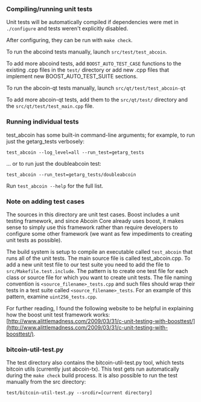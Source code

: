 ### Compiling/running unit tests

Unit tests will be automatically compiled if dependencies were met in `./configure`
and tests weren't explicitly disabled.

After configuring, they can be run with `make check`.

To run the abcoind tests manually, launch `src/test/test_abcoin`.

To add more abcoind tests, add `BOOST_AUTO_TEST_CASE` functions to the existing
.cpp files in the `test/` directory or add new .cpp files that
implement new BOOST_AUTO_TEST_SUITE sections.

To run the abcoin-qt tests manually, launch `src/qt/test/test_abcoin-qt`

To add more abcoin-qt tests, add them to the `src/qt/test/` directory and
the `src/qt/test/test_main.cpp` file.

### Running individual tests

test_abcoin has some built-in command-line arguments; for
example, to run just the getarg_tests verbosely:

    test_abcoin --log_level=all --run_test=getarg_tests

... or to run just the doubleabcoin test:

    test_abcoin --run_test=getarg_tests/doubleabcoin

Run `test_abcoin --help` for the full list.

### Note on adding test cases

The sources in this directory are unit test cases.  Boost includes a
unit testing framework, and since Abcoin Core already uses boost, it makes
sense to simply use this framework rather than require developers to
configure some other framework (we want as few impediments to creating
unit tests as possible).

The build system is setup to compile an executable called `test_abcoin`
that runs all of the unit tests.  The main source file is called
test_abcoin.cpp. To add a new unit test file to our test suite you need 
to add the file to `src/Makefile.test.include`. The pattern is to create 
one test file for each class or source file for which you want to create 
unit tests.  The file naming convention is `<source_filename>_tests.cpp` 
and such files should wrap their tests in a test suite 
called `<source_filename>_tests`. For an example of this pattern, 
examine `uint256_tests.cpp`.

For further reading, I found the following website to be helpful in
explaining how the boost unit test framework works:
[http://www.alittlemadness.com/2009/03/31/c-unit-testing-with-boosttest/](http://www.alittlemadness.com/2009/03/31/c-unit-testing-with-boosttest/).

### bitcoin-util-test.py

The test directory also contains the bitcoin-util-test.py tool, which tests bitcoin utils (currently just abcoin-tx). This test gets run automatically during the `make check` build process. It is also possible to run the test manually from the src directory:

```
test/bitcoin-util-test.py --srcdir=[current directory]

```
